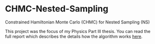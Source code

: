 # CHMC-Nested-Sampling
Constrained Hamiltonian Monte Carlo (CHMC) for Nested Sampling (NS)

This project was the focus of my Physics Part III thesis. 
You can read the full report which describes the details how the algorithm works
[here](https://github.com/BorisDeletic/CHMC-Nested-Sampling/blob/main/boris_deletic_report.pdf).

